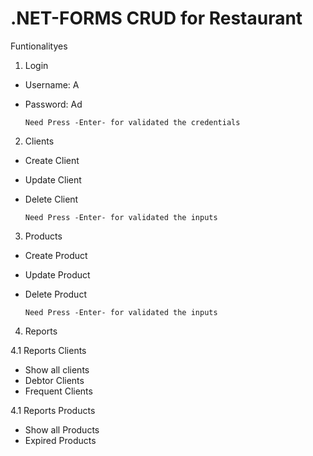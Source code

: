 # .NET-FORMS CRUD for Restaurant

Funtionalityes 
  1. Login 
  - Username: A 
  - Password: Ad 


        Need Press -Enter- for validated the credentials
  
  
   2. Clients 
   - Create Client 
   - Update Client
   - Delete Client


         Need Press -Enter- for validated the inputs
   
   
   3. Products
   - Create Product 
   - Update Product
   - Delete Product
                            
         Need Press -Enter- for validated the inputs

  4. Reports

  4.1 Reports Clients 
   - Show all clients 
   - Debtor Clients
   - Frequent Clients

   4.1 Reports Products 
   - Show all Products
   - Expired Products
   
